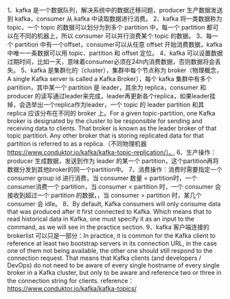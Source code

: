 1、kafka 是一个数据队列，解决系统中的数据迁移问题，producer 生产数据发送到 kafka，consumer 从 kafka 中读取数据进行消费。
2、kafka 将一类数据称为 topic，一个 topic 的数据可以划分为到多个 partition 中，每一个 partition 都可以在不同的机器上，所以 consumer 可以并行消费某个 topic 的数据。
3、每一个 partition 中有一个offset，consumer可以从任意 offset 开始消费数据，kafka 中唯一一条数据可以用 topic、partition 和 offset 定位。
4、kafka 可以设置数据过期时间，比如一天，意味着consumer必须在24h内消费数据，否则数据将会丢失。
5、kafka 是集群化的（cluster），集群中每个节点称为 broker（物理概念，A single Kafka server is called a Kafka Broker），每个 kafka 集群中有多个partition，其中某一个 partition 是 leader，其余为 replica，consumer 和 producer 的读写通过leader来完成，leader再更新各个replica，如果leader挂掉，会选举出一个replica作为leader，一个 topic 的 leader partition 和其 replica 应该分布在不同的 broker 上。For a given topic-partition, one Kafka broker is designated by the cluster to be responsible for sending and receiving data to clients. That broker is known as the leader broker of that topic partition. Any other broker that is storing replicated data for that partition is referred to as a replica.（不同物理机器 https://www.conduktor.io/kafka/kafka-topic-replication/）。
6、生产操作：producer 生成数据，发送到作为 leader 的某一个 partition，这个partition再将数据分发到其他broker的同一个partition中。
7、消费操作：消费时需要指定一个 consumer group id 进行消费，当 consumer 数量 = partition时，一个consumer消费一个 partition，当 consumer < partition 时，一个 consumer 会接收到超过一个 partition 的数据，，当 consumer > partition 时，某几个 consumer 会 idle。
8、By default, Kafka consumers will only consume data that was produced after it first connected to Kafka. Which means that to read historical data in Kafka, one must specify it as an input to the command, as we will see in the practice section.
9、kafka 客户端连接的 brokerlist 可以只是一部分：In practice, it is common for the Kafka client to reference at least two bootstrap servers in its connection URL, in the case one of them not being available, the other one should still respond to the connection request. That means that Kafka clients (and developers / DevOps) do not need to be aware of every single hostname of every single broker in a Kafka cluster, but only to be aware and reference two or three in the connection string for clients.
reference：https://www.conduktor.io/kafka/kafka-topics/
